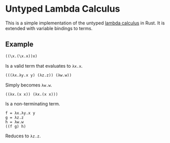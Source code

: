 # Untyped Lambda Calculus

This is a simple implementation of the untyped [lambda calculus](https://en.wikipedia.org/wiki/Lambda_calculus) in Rust.
It is extended with variable bindings to terms.

## Example

```lisp
((\x.(\x.x))x)
```

Is a valid term that evaluates to `λx.x`.

```lisp
(((λx.λy.x y) (λz.z)) (λw.w))
```

Simply becomes `λw.w`.

```lisp
((λx.(x x)) (λx.(x x)))
```

Is a non-terminating term.

```list
f = λx.λy.x y
g = λz.z
h = λw.w
((f g) h)
```

Reduces to `λz.z`.
